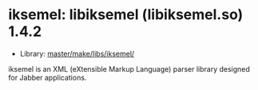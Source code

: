 # iksemel: libiksemel (libiksemel.so) 1.4.2
 - Library: [master/make/libs/iksemel/](https://github.com/Freetz-NG/freetz-ng/tree/master/make/libs/iksemel/)

iksemel is an XML (eXtensible Markup Language) parser library designed for Jabber applications.

